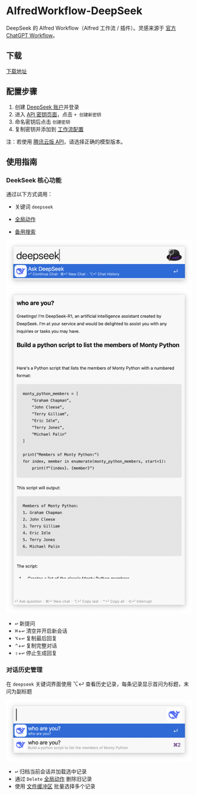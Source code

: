 # AlfredWorkflow-DeepSeek

DeepSeek 的 Alfred Workflow（Alfred 工作流 / 插件）。灵感来源于 [官方 ChatGPT Workflow](https://alfred.app/workflows/alfredapp/openai/)。

## 下载

[下载地址](https://github.com/Jeff2Ma/AlfredWorkflow-DeepSeek/releases)
## 配置步骤

1. 创建 [DeepSeek 账户](https://platform.deepseek.com/)并登录
2. 进入 [API 密钥页面](https://platform.deepseek.com/api_keys)，点击 `+ 创建新密钥`
3. 命名密钥后点击 `创建密钥`
4. 复制密钥并添加到 [工作流配置](https://www.alfredapp.com/help/workflows/user-configuration/)

注：若使用 [腾讯云版 API](https://cloud.tencent.com/document/product/1772/115969)，请选择正确的模型版本。

## 使用指南

### DeekSeek 核心功能

通过以下方式调用：

- 关键词 `deepseek`

- [全局动作](https://www.alfredapp.com/help/features/universal-actions/)

- [备用搜索](https://www.alfredapp.com/help/features/default-results/fallback-searches/)

![启动对话](images/about/deepseekkeyword.png)  
![对话界面](images/about/deepseektextview.png)

* <kbd>↩</kbd> 新提问
* <kbd>⌘</kbd>+<kbd>↩</kbd> 清空并开启新会话
* <kbd>⌥</kbd>+<kbd>↩</kbd> 复制最后回复
* <kbd>⌃</kbd>+<kbd>↩</kbd> 复制完整对话
* <kbd>⇧</kbd>+<kbd>↩</kbd> 停止生成回复

### 对话历史管理

在 `deepseek` 关键词界面使用 ⌥↩ 查看历史记录，每条记录显示首问为标题，末问为副标题

![查看历史记录](images/about/deepseekhistory.png)

* <kbd>↩</kbd> 归档当前会话并加载选中记录
* 通过 `Delete` [全局动作](https://www.alfredapp.com/help/features/universal-actions/) 删除旧记录
* 使用 [文件缓冲区](https://www.alfredapp.com/help/features/file-search/#file-buffer) 批量选择多个记录
